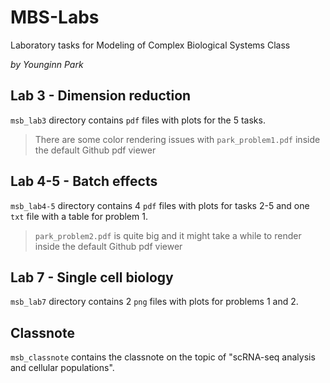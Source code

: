 # MBS-Labs
 Laboratory tasks for Modeling of Complex Biological Systems Class

*by Younginn Park*

## Lab 3 - Dimension reduction

`msb_lab3` directory contains `pdf` files with plots for the 5 tasks.

>There are some color rendering issues with `park_problem1.pdf` inside the default Github pdf viewer

## Lab 4-5 - Batch effects

`msb_lab4-5` directory contains 4 `pdf` files with plots for tasks 2-5 and one `txt` file with a table for problem 1.

>`park_problem2.pdf` is quite big and it might take a while to render inside the default Github pdf viewer

## Lab 7 - Single cell biology

`msb_lab7` directory contains 2 `png` files with plots for problems 1 and 2.

## Classnote

`msb_classnote` contains the classnote on the topic of "scRNA-seq analysis and cellular populations".

